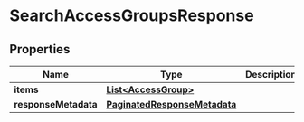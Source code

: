 

# SearchAccessGroupsResponse


## Properties

| Name | Type | Description | Notes |
|------------ | ------------- | ------------- | -------------|
|**items** | [**List&lt;AccessGroup&gt;**](AccessGroup.md) |  |  [optional] |
|**responseMetadata** | [**PaginatedResponseMetadata**](PaginatedResponseMetadata.md) |  |  [optional] |



